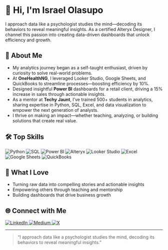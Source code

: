 # 👋 Hi, I'm Israel Olasupo

I approach data like a psychologist studies the mind—decoding its behaviors to reveal meaningful insights. As a certified Alteryx Designer, I channel this passion into creating data-driven dashboards that unlock efficiency and growth.

## 🚀 About Me

- My analytics journey began as a self-taught enthusiast, driven by curiosity to solve real-world problems.
- At **OneHealthNG**, I leveraged Looker Studio, Google Sheets, and QuickBooks to streamline processes—boosting efficiency by 10%.
- Designed insightful **Power BI** dashboards for a retail client, driving a 15% increase in sales through actionable insights.
- As a mentor at **Techy Jaunt**, I’ve trained 500+ students in analytics, sharing expertise in Python, SQL, Excel, and data visualization to empower the next generation of analysts.
- I thrive on making an impact—whether teaching, analyzing, or building solutions that create real value.

## 🛠️ Top Skills

![Python](https://img.shields.io/badge/-Python-3776AB?logo=python&logoColor=white&style=flat)
![SQL](https://img.shields.io/badge/-SQL-336791?logo=postgresql&logoColor=white&style=flat)
![Power BI](https://img.shields.io/badge/-Power%20BI-F2C811?logo=powerbi&logoColor=black&style=flat)
![Alteryx](https://img.shields.io/badge/-Alteryx-0076B6?logo=alteryx&logoColor=white&style=flat)
![Looker Studio](https://img.shields.io/badge/-Looker%20Studio-4285F4?logo=googleanalytics&logoColor=white&style=flat)
![Excel](https://img.shields.io/badge/-Excel-217346?logo=microsoft-excel&logoColor=white&style=flat)
![Google Sheets](https://img.shields.io/badge/-Google%20Sheets-34A853?logo=googlesheets&logoColor=white&style=flat)
![QuickBooks](https://img.shields.io/badge/-QuickBooks-21A366?logo=intuit&logoColor=white&style=flat)

## 🌱 What I Love

- Turning raw data into compelling stories and actionable insights
- Empowering others through teaching and mentorship
- Building dashboards that drive business growth

## 🌐 Connect with Me

<p>
  <a href="https://linkedin.com/in/olasupoisrael" target="_blank">
    <img src="https://img.shields.io/badge/LinkedIn-0077B5?style=for-the-badge&logo=linkedin&logoColor=white" alt="LinkedIn"/>
  </a>
  <a href="https://olasupoisrael.medium.com" target="_blank">
    <img src="https://img.shields.io/badge/Medium-12100E?style=for-the-badge&logo=medium&logoColor=white" alt="Medium"/>
  </a>
  <a href="https://x.com/analyst3Sync" target="_blank">
    <img src="https://img.shields.io/badge/X-000000?style=for-the-badge&logo=twitter&logoColor=white" alt="X"/>
  </a>
</p>

---

> “I approach data like a psychologist studies the mind, decoding its behaviors to reveal meaningful insights.”
